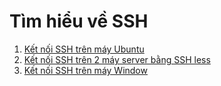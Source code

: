 Tìm hiểu về SSH
===
1. [Kết nối SSH trên máy Ubuntu](docs/ssh_ubuntu_server.md)
2. [Kết nối SSH trên 2 máy server bằng SSH less](docs/ssh_server_server.md)
3. [Kết nối SSH trên máy Window](docs/ssh_window.md)